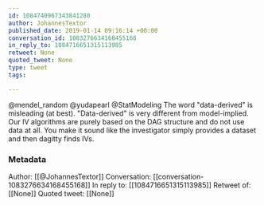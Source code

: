 ```yaml
---
id: 1084740967343841280
author: JohannesTextor
published_date: 2019-01-14 09:16:14 +00:00
conversation_id: 1083276634168455168
in_reply_to: 1084716651315113985
retweet: None
quoted_tweet: None
type: tweet
tags:

---
```


@mendel_random @yudapearl @StatModeling The word "data-derived" is misleading (at best). "Data-derived" is very different from model-implied. Our IV algorithms are purely based on the DAG structure and do not use data at all. You make it sound like the investigator simply provides a dataset and then dagitty finds IVs.

### Metadata

Author: [[@JohannesTextor]]
Conversation: [[conversation-1083276634168455168]]
In reply to: [[1084716651315113985]]
Retweet of: [[None]]
Quoted tweet: [[None]]
